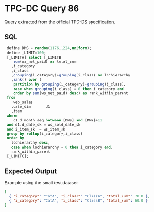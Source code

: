 # TPC-DC Query 86

Query extracted from the official TPC-DS specification.

## SQL
```sql
 define DMS = random(1176,1224,uniform);
 define _LIMIT=100; 
 [_LIMITA] select [_LIMITB]  
    sum(ws_net_paid) as total_sum
   ,i_category
   ,i_class
   ,grouping(i_category)+grouping(i_class) as lochierarchy
   ,rank() over (
 	partition by grouping(i_category)+grouping(i_class),
 	case when grouping(i_class) = 0 then i_category end 
 	order by sum(ws_net_paid) desc) as rank_within_parent
 from
    web_sales
   ,date_dim       d1
   ,item
 where
    d1.d_month_seq between [DMS] and [DMS]+11
 and d1.d_date_sk = ws_sold_date_sk
 and i_item_sk  = ws_item_sk
 group by rollup(i_category,i_class)
 order by
   lochierarchy desc,
   case when lochierarchy = 0 then i_category end,
   rank_within_parent
 [_LIMITC];

```

## Expected Output
Example using the small test dataset:
```json
[
  { "i_category": "CatA", "i_class": "ClassA", "total_sum": 70.0 },
  { "i_category": "CatA", "i_class": "ClassB", "total_sum": 60.0 }
]
```
